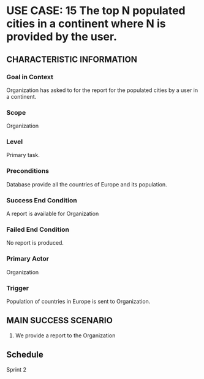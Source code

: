 # USE CASE: 15 The top N populated cities in a continent where N is provided by the user.

## CHARACTERISTIC INFORMATION

### Goal in Context
Organization has asked to for the report for the populated cities by a user in a continent.

### Scope

Organization

### Level

Primary task.

### Preconditions

Database provide all the countries of Europe and its population.

### Success End Condition

A report is available for Organization

### Failed End Condition

No report is produced.

### Primary Actor

Organization

### Trigger

Population of countries in Europe is sent to Organization.

## MAIN SUCCESS SCENARIO

1. We provide a report to the Organization

## Schedule
Sprint 2